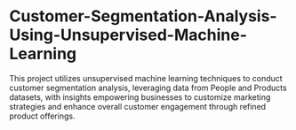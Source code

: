 # Customer-Segmentation-Analysis-Using-Unsupervised-Machine-Learning
This project utilizes unsupervised machine learning techniques to conduct customer segmentation analysis, leveraging data from People and Products datasets, with insights empowering businesses to customize marketing strategies and enhance overall customer engagement through refined product offerings.
